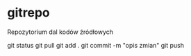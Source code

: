 # gitrepo

Repozytorium dal kodów źródłowych


git status
git pull
git add . 
git commit -m "opis zmian"
git push

